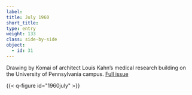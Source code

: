```yaml
---
label: 
title: July 1960
short_title:
type: entry
weight: 133
class: side-by-side
object:
  - id: 31
---
```


Drawing by Komai of architect Louis Kahn’s medical research building on the University of Pennsylvania campus.
[Full issue](https://usmodernist.org/AF/AF-1960-07.pdf)

{{< q-figure id="1960july" >}}
